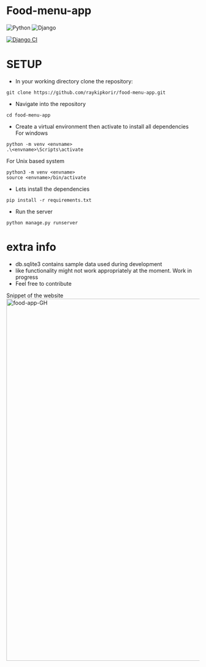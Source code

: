 # Food-menu-app
![Python](https://img.shields.io/badge/Python-14354C?style=for-the-badge&logo=python&logoColor=white)
![Django](https://img.shields.io/badge/Django-092E20?style=for-the-badge&logo=django&logoColor=white)

[![Django CI](https://github.com/raykipkorir/food-menu-app/actions/workflows/django.yml/badge.svg?event=push)](https://github.com/raykipkorir/food-menu-app/actions/workflows/django.yml)

# SETUP
* In your working directory clone the repository:
```
git clone https://github.com/raykipkorir/food-menu-app.git
```
* Navigate into the repository 
```
cd food-menu-app
```
* Create a virtual environment then activate to install all dependencies\
For windows
```
python -m venv <envname>
.\<envname>\Scripts\activate
```
 For Unix based system
```
python3 -m venv <envname>
source <envname>/bin/activate
```
* Lets install the dependencies
```
pip install -r requirements.txt
```
* Run the server
```
python manage.py runserver
```
# extra info
- db.sqlite3 contains sample data used during development
- like functionality might not work appropriately at the moment. Work in progress
- Feel free to contribute

Snippet of the website
 <img width="945" alt="food-app-GH" src="https://user-images.githubusercontent.com/93333555/215263359-dda0709d-387d-4960-9eed-81f14c54340b.png">
